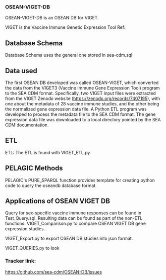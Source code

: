 ### OSEAN-VIGET-DB

OSEAN-VIGET-DB is an OSEAN DB for VIGET.

VIGET is the Vaccine Immune Genetic Expression Tool
Ref: 

## Database Schema
Database Schema uses the general one stored in sea-cdm.sql

## Data used 

The first OSEAN DB developed was called OSEAN-VIGET, which converted the data from the VIGET3 (Vaccine Immune Gene Expression Tool) program to the SEA CDM format. Specifically, two VIGET input files were extracted from the VIGET Zenodo website (https://zenodo.org/records/7407195), with one about the metadata of 28 vaccine immune studies, and the other being the normalized gene expression data file. A Python ETL program was developed to process the metadata file to the SEA CDM format. The gene expression data file was downloaded to a local directory pointed by the SEA CDM documentation.

## ETL

ETL: The ETL is found with VIGET_ETL.py.

## PELAGIC Methods 

PELAGIC's PURE_SPARQL function provides template for creating python code to query the oseandb database format. 


## Applications of OSEAN VIGET DB  

Query for sex-specific vaccine immune responses can be found in Test_Query.sql.
Resulting data can be found as part of the non-ETL functions.
VIGET_Comparison.py to compare OSEAN VIGET DB  gene expression studies.

VIGET_Export.py to export OSEAN DB studies into json format.

VIGET_QUERIES.py to look 


### Tracker link:  
https://github.com/sea-cdm/OSEAN-DB/issues 
